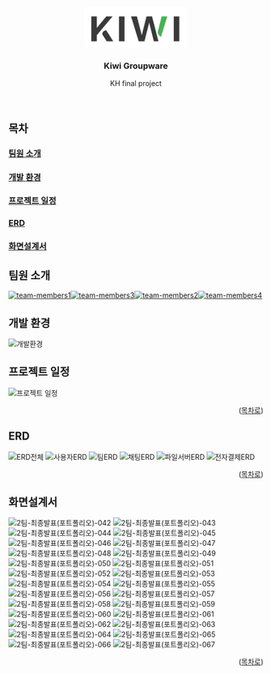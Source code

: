 <a id="readme-top"></a>


<!-- PROJECT LOGO -->
<br />
<div align="center">
    <img src="README/kiwi-word.png" alt="Logo" height="80">

  <h3 align="center">Kiwi Groupware</h3>

  <p align="center">
    KH final project
    <br />
    <br />
    <br />
    <!-- <a href="">View Demo</a>
    ·
    <a href="">Report Bug</a>
    ·
    <a href="">Request Feature</a> -->
  </p>
</div>


## 목차
### <a href="#mem-intro">팀원 소개</a></li>
### <a href="#dev-env">개발 환경</a></li>
### <a href="#schedule">프로젝트 일정</a></li>
### <a href="#erd">ERD</a></li>
### <a href="#screen">화면설계서</a></li>

## 팀원 소개
<a href="#mem1">![team-members1](https://github.com/user-attachments/assets/01407905-33fa-4e1b-882b-88c5d6c70c5e)</a><a href="#mem2">![team-members3](https://github.com/user-attachments/assets/559ef2a2-d850-4335-8520-d980f2e85993)</a><a href="#mem3">![team-members2](https://github.com/user-attachments/assets/ae06dcaf-86cd-4019-bf2e-53aa6421ab40)</a><a href="#mem4">![team-members4](https://github.com/user-attachments/assets/b3b15e42-2fd3-4afc-906a-a0e8d7abaeea)</a>

<a id="dev-env"></a>
## 개발 환경
![개발환경](https://github.com/user-attachments/assets/0a3ea66c-34cc-4e6f-98e3-6818ce2e7660)

<a id="schedule"></a>
## 프로젝트 일정
![프로젝트 일정](https://github.com/user-attachments/assets/0e138053-e605-49da-91f1-6e2861c96a97)

<p align="right">(<a href="#readme-top">목차로</a>)</p>

<a id="erd"></a>
## ERD
![ERD전체](https://github.com/user-attachments/assets/f27cf15c-a953-46b7-8b02-cbbe97b6aa63)
![사용자ERD](https://github.com/user-attachments/assets/ba771fd7-effe-44f2-9b11-ce270869d667)
![팀ERD](https://github.com/user-attachments/assets/b7295fc0-75c8-47eb-b9d4-b93286ca734e)
![채팅ERD](https://github.com/user-attachments/assets/a7dd50ce-b51d-4b6d-a073-e857f36b61b2)
![파일서버ERD](https://github.com/user-attachments/assets/ddaadcef-0d06-4846-a6e7-637fd7f9af17)
![전자결제ERD](https://github.com/user-attachments/assets/7af0f32c-7cee-4ffb-9ce3-33d0e4a429da)

<p align="right">(<a href="#readme-top">목차로</a>)</p>

<a id="screen"></a>
## 화면설계서
<a id="mem1"></a>
![2팀-최종발표(포트폴리오)-042](https://github.com/user-attachments/assets/a9d1c38a-9cc4-4bad-89db-c1032ed85e0b)
![2팀-최종발표(포트폴리오)-043](https://github.com/user-attachments/assets/c3721778-1d8b-4e85-9c5f-5bb54f9690a7)
![2팀-최종발표(포트폴리오)-044](https://github.com/user-attachments/assets/128b5178-4bc2-411a-8129-bab5fc14609c)
![2팀-최종발표(포트폴리오)-045](https://github.com/user-attachments/assets/922d99ba-2034-4b67-a6c8-caa2d0b481d3)
![2팀-최종발표(포트폴리오)-046](https://github.com/user-attachments/assets/991c2f40-ec66-4cbc-9704-736cf20366ac)
![2팀-최종발표(포트폴리오)-047](https://github.com/user-attachments/assets/9690b11b-7652-4115-bb4c-e86ecd73ca46)
<a id="mem3"></a>
![2팀-최종발표(포트폴리오)-048](https://github.com/user-attachments/assets/c815ad8a-43de-49d7-ada0-fc216b5def71)
![2팀-최종발표(포트폴리오)-049](https://github.com/user-attachments/assets/288fe919-8db2-423e-807e-be2d87cf8640)
<a id="mem4"></a>
![2팀-최종발표(포트폴리오)-050](https://github.com/user-attachments/assets/5ed9e8a5-1698-40fd-9834-99eaab6c7903)
![2팀-최종발표(포트폴리오)-051](https://github.com/user-attachments/assets/640032df-ec2c-4744-97a5-5dbbc0b388cc)
![2팀-최종발표(포트폴리오)-052](https://github.com/user-attachments/assets/759ecf23-1e5e-43fb-a2f5-14184f10526e)
![2팀-최종발표(포트폴리오)-053](https://github.com/user-attachments/assets/26e8f53d-3945-4a42-9476-4d0867ba6fb3)
![2팀-최종발표(포트폴리오)-054](https://github.com/user-attachments/assets/19eedf5f-c862-4345-a28f-d437e59552f0)
![2팀-최종발표(포트폴리오)-055](https://github.com/user-attachments/assets/06f0b2ea-2345-41a8-994a-5eade5d877ee)
![2팀-최종발표(포트폴리오)-056](https://github.com/user-attachments/assets/d3f01ff7-692b-4806-ac48-a5737f0a0be3)
<a id="mem2"></a>
![2팀-최종발표(포트폴리오)-057](https://github.com/user-attachments/assets/17bbfd87-181d-4176-b1f4-f2e7b2e29d33)
![2팀-최종발표(포트폴리오)-058](https://github.com/user-attachments/assets/3e823ba5-bcd1-49b6-8a5f-188666a1953b)
![2팀-최종발표(포트폴리오)-059](https://github.com/user-attachments/assets/6ca0ebb1-886e-4bbf-8c4a-59953027a1c0)
![2팀-최종발표(포트폴리오)-060](https://github.com/user-attachments/assets/e2a15c91-e225-4ea8-bcdd-294d7b3736f4)
![2팀-최종발표(포트폴리오)-061](https://github.com/user-attachments/assets/dfe2f18b-abfa-4fa0-aa1a-d1bf868105c2)
![2팀-최종발표(포트폴리오)-062](https://github.com/user-attachments/assets/86760814-cae8-4007-a8b9-bb5d40b305a5)
![2팀-최종발표(포트폴리오)-063](https://github.com/user-attachments/assets/4860e482-a605-4c73-a651-524d31ee0201)
![2팀-최종발표(포트폴리오)-064](https://github.com/user-attachments/assets/ea206af6-bfd1-4321-a347-bbed5c61abd3)
![2팀-최종발표(포트폴리오)-065](https://github.com/user-attachments/assets/b1cd0306-d151-4ebb-ad96-00114dfe49c4)
![2팀-최종발표(포트폴리오)-066](https://github.com/user-attachments/assets/8088a834-2cfe-49f9-835d-fc6be2e649c1)
![2팀-최종발표(포트폴리오)-067](https://github.com/user-attachments/assets/146a45a0-fb73-44b4-b53a-9afc037306dd)

<p align="right">(<a href="#readme-top">목차로</a>)</p>

<!-- MARKDOWN LINKS & IMAGES -->
<!-- https://www.markdownguide.org/basic-syntax/#reference-style-links -->
[contributors-shield]: https://img.shields.io/github/contributors/othneildrew/Best-README-Template.svg?style=for-the-badge
[contributors-url]: https://github.com/othneildrew/Best-README-Template/graphs/contributors
[forks-shield]: https://img.shields.io/github/forks/othneildrew/Best-README-Template.svg?style=for-the-badge
[forks-url]: https://github.com/othneildrew/Best-README-Template/network/members
[stars-shield]: https://img.shields.io/github/stars/othneildrew/Best-README-Template.svg?style=for-the-badge
[stars-url]: https://github.com/othneildrew/Best-README-Template/stargazers
[issues-shield]: https://img.shields.io/github/issues/othneildrew/Best-README-Template.svg?style=for-the-badge
[issues-url]: https://github.com/othneildrew/Best-README-Template/issues
[license-shield]: https://img.shields.io/github/license/othneildrew/Best-README-Template.svg?style=for-the-badge
[license-url]: https://github.com/othneildrew/Best-README-Template/blob/master/LICENSE.txt
[linkedin-shield]: https://img.shields.io/badge/-LinkedIn-black.svg?style=for-the-badge&logo=linkedin&colorB=555
[linkedin-url]: https://linkedin.com/in/othneildrew
[product-screenshot]: images/screenshot.png
[Next.js]: https://img.shields.io/badge/next.js-000000?style=for-the-badge&logo=nextdotjs&logoColor=white
[Next-url]: https://nextjs.org/
[React.js]: https://img.shields.io/badge/React-20232A?style=for-the-badge&logo=react&logoColor=61DAFB
[React-url]: https://reactjs.org/
[Vue.js]: https://img.shields.io/badge/Vue.js-35495E?style=for-the-badge&logo=vuedotjs&logoColor=4FC08D
[Vue-url]: https://vuejs.org/
[Angular.io]: https://img.shields.io/badge/Angular-DD0031?style=for-the-badge&logo=angular&logoColor=white
[Angular-url]: https://angular.io/
[Svelte.dev]: https://img.shields.io/badge/Svelte-4A4A55?style=for-the-badge&logo=svelte&logoColor=FF3E00
[Svelte-url]: https://svelte.dev/
[Laravel.com]: https://img.shields.io/badge/Laravel-FF2D20?style=for-the-badge&logo=laravel&logoColor=white
[Laravel-url]: https://laravel.com
[Bootstrap.com]: https://img.shields.io/badge/Bootstrap-563D7C?style=for-the-badge&logo=bootstrap&logoColor=white
[Bootstrap-url]: https://getbootstrap.com
[JQuery.com]: https://img.shields.io/badge/jQuery-0769AD?style=for-the-badge&logo=jquery&logoColor=white
[JQuery-url]: https://jquery.com 
